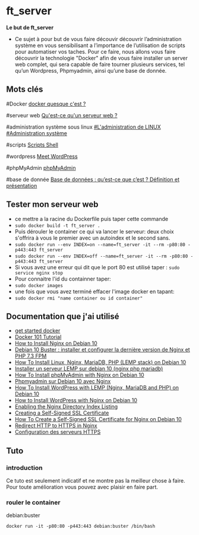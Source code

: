 # ft_server

**Le but de ft_server**
- Ce sujet à pour but de vous faire découvir découvrir l’administration système en vous
sensibilisant a l’importance de l’utilisation de scripts pour automatiser vos taches. Pour ce
faire, nous allons vous faire découvrir la technologie "Docker" afin de vous faire installer
un server web complet, qui sera capable de faire tourner plusieurs services, tel qu’un
Wordpress, Phpmyadmin, ainsi qu’une base de donnée.

## Mots clés


#Docker
[docker quesque c'est ?](https://www.redhat.com/fr/topics/containers/what-is-docker)

#serveur web 
[Qu'est-ce qu'un serveur web ?](https://developer.mozilla.org/fr/docs/Learn/Common_questions/What_is_a_web_server#:~:text=Au%20niveau%20des%20composants%20mat%C3%A9riels,utilisateur%20qui%20visite%20le%20site.)

#administration système sous linux
 [#L'administration de LINUX](http://hautrive.free.fr/linux/page-administration-linux.html#:~:text=L'administration%20d'un%20syst%C3%A8me,'un%20syst%C3%A8me%20d'information.)
 [#Administration système](https://linux.goffinet.org/administration/)

#scripts
 [Scripts Shell](https://linux.goffinet.org/administration/scripts-shell/)

#wordpress
 [Meet WordPress](https://wordpress.org/)

#phpMyAdmin
 [phpMyAdmin](https://www.phpmyadmin.net/)

#base de donnée
 [Base de données : qu’est-ce que c’est ? Définition et présentation](https://www.lebigdata.fr/base-de-donnees)

## Tester mon serveur web
* ce mettre a la racine du Dockerfile puis taper cette commande
* ```sudo docker build -t ft_server .```
* Puis dérouler le container ce qui va lancer le serveur: deux choix s'offrira à vous le premier avec un autoindex et le second sans.
* ```sudo docker run --env INDEX=on --name=ft_server -it --rm -p80:80 -p443:443 ft_server```
* ```sudo docker run --env INDEX=off --name=ft_server -it --rm -p80:80 -p443:443 ft_server```
* Si vous avez une erreur qui dit que le port 80 est utilisé taper : ```sudo service nginx stop```
* Pour connaitre l'id du containner taper:
* ```sudo docker images```
* une fois que vous avez terminé effacer l'image docker en tapant:
* ```sudo docker rmi "name container ou id container"```

## Documentation que j'ai utilisé
* [get started docker](https://docs.docker.com/get-started/)
* [Docker 101 Tutorial](https://www.docker.com/101-tutorial)
* [How to Install Nginx on Debian 10](https://www.digitalocean.com/community/tutorials/how-to-install-nginx-on-debian-10)
* [Debian 10 Buster : installer et configurer la dernière version de Nginx et PHP 7.3 FPM](https://www.geek17.com/fr/content/debian-10-buster-installer-et-configurer-la-derniere-version-de-nginx-et-php-73-fpm-105)
* [How To Install Linux, Nginx, MariaDB, PHP (LEMP stack) on Debian 10](https://www.digitalocean.com/community/tutorials/how-to-install-linux-nginx-mariadb-php-lemp-stack-on-debian-10)
* [Installer un serveur LEMP sur debian 10 (nginx php mariadb)](https://minzord.fr/installer-un-serveur-lemp-sur-debian-10-nginx-php-mariadb/)
* [How To Install phpMyAdmin with Nginx on Debian 10](https://www.itzgeek.com/how-tos/linux/debian/how-to-install-phpmyadmin-with-nginx-on-debian-10.html)
* [Phpmyadmin sur Debian 10 avec Nginx](https://forum.inovaperf.fr/d/133-phpmyadmin-sur-debian-10-avec-nginx)
* [How To Install WordPress with LEMP (Nginx, MariaDB and PHP) on Debian 10](https://www.digitalocean.com/community/tutorials/how-to-install-wordpress-with-lemp-nginx-mariadb-and-php-on-debian-10)
* [How to Install WordPress with Nginx on Debian 10](https://www.rosehosting.com/blog/how-to-install-wordpress-with-nginx-on-debian-10/)
* [Enabling the Nginx Directory Index Listing](https://www.keycdn.com/support/nginx-directory-index)
* [Creating a Self-Signed SSL Certificate](https://linuxize.com/post/creating-a-self-signed-ssl-certificate/)
* [How To Create a Self-Signed SSL Certificate for Nginx on Debian 10](https://www.digitalocean.com/community/tutorials/how-to-create-a-self-signed-ssl-certificate-for-nginx-on-debian-10#step-5-%E2%80%94-testing-encryption)
* [Redirect HTTP to HTTPS in Nginx](https://linuxize.com/post/redirect-http-to-https-in-nginx/)
* [Configuration des serveurs HTTPS](http://nginx.org/en/docs/http/configuring_https_servers.html)

## Tuto
### introduction
Ce tuto est seulement indicatif et ne montre pas la meilleur chose à faire. Pour toute amélioration vous pouvez avec plaisir en faire part.

### rouler le container
debian:buster

```docker run -it -p80:80 -p443:443 debian:buster /bin/bash```

